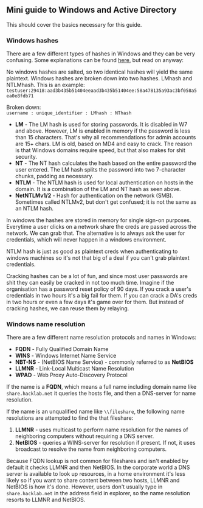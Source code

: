 ## Mini guide to Windows and Active Directory

This should cover the basics necessary for this guide.

### Windows hashes

There are a few different types of hashes in Windows and they can be very confusing. Some explanations can be found [here](http://www.adshotgyan.com/2012/02/lm-hash-and-nt-hash.html), but read on anyway:

No windows hashes are salted, so two identical hashes will yield the same plaintext. Windows hashes are broken down into two hashes. LMhash and NTLMhash. This is an example: `testuser:29418:aad3b435b51404eeaad3b435b51404ee:58a478135a93ac3bf058a5ea0e8fdb71`

Broken down:  
`username : unique_identifier : LMhash : NThash`

* **LM** - The LM hash is used for storing passwords. It is disabled in W7 and above. However, LM is enabled in memory if the password is less than 15 characters. That's why all recommendations for admin accounts are 15+ chars. LM is old, based on MD4 and easy to crack. The reason is that Windows domains require speed, but that also makes for shit security.
* **NT** -  The NT hash calculates the hash based on the entire password the user entered. The LM hash splits the password into two 7-character chunks, padding as necessary.
* **NTLM** - The NTLM hash is used for local authentication on hosts in the domain. It is a combination of the LM and NT hash as seen above.
* **NetNTLMv1/2** - Hash for authentication on the network \(SMB\). Sometimes called NTLMv2, but don't get confused; it is not the same as an NTLM hash.

In windows the hashes are stored in memory for single sign-on purposes. Everytime a user clicks on a  network share the creds are passed across the network. We can grab that. The alternative is to always ask the user for credentials, which will never happen in a windows environment.

NTLM hash is just as good as plaintext creds when authenticating to windows machines so it's not that big of a deal if you can't grab plaintext credentials.

Cracking hashes can be a lot of fun, and since most user passwords are shit they can easily be cracked in not too much time. Imagine if the organisation has a password reset policy of 90 days. If you crack a user's credentials in two hours it's a big fail for them. If you can crack a DA's creds in two hours or even a few days it's game over for them. But instead of cracking hashes, we can reuse them by relaying.

### Windows name resolution

There are a few different name resolution protocols and names in Windows:

* **FQDN** - Fully Qualified Domain Name
* **WINS** - Windows Internet Name Service
* **NBT-NS** - \(NetBIOS Name Service\) - commonly referred to as **NetBIOS**
* **LLMNR** - Link-Local Multicast Name Resolution
* **WPAD** - Web Proxy Auto-Discovery Protocol

If the name is a **FQDN**, which means a full name including domain name like `share.hacklab.net` it queries the hosts file, and then a DNS-server for name resolution.

If the name is an unqualified name like `\\fileshare`, the following name resolutions are attempted to find the that fileshare:  
1. **LLMNR** - uses multicast to perform name resolution for the names of neighboring computers without requiring a DNS server.  
2. **NetBIOS** - queries a WINS-server for resolution if present. If not, it uses broadcast to resolve the name from neighboring computers.

Because FQDN lookup is not common for fileshares and isn't enabled by default it checks LLMNR and then NetBIOS. In the corporate world a DNS server is available to look up resources, in a home environment it's less likely so if you want to share content between two hosts, LLMNR and NetBIOS is how it's done. However, users don't usually type in `share.hacklab.net` in the address field in  explorer, so the name resolution resorts to LLMNR and NetBIOS.

